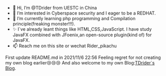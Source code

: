 - 👋 Hi, I’m @TDrider from UESTC in China
- 👀 I’m interested in Cyberspace security and I eager to be a REDHAT.
- 🌱 I’m currently learning php programming and Compilation principle(freaking monster!!!).
- ✨ I`ve already leant things like HTML,CSS,JavaScript.
     I have study JavaFX combined with JFoenix,an open-source plugin(kind of) for JavaFX.
- 📫 Reach me on this site or wechat Rider_pikachu

First update README.md in 2021/11/6 22:56
Feeling regret for not creating my own blog earlier😢😢😢
And also welcome to my own Blog:[TDrider`s Blog](www.tdraider.com.cn).

<!---
TDrider/TDrider is a ✨ special ✨ repository because its `README.md` (this file) appears on your GitHub profile.
You can click the Preview link to take a look at your changes.
--->
